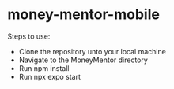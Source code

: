 # money-mentor-mobile
Steps to use:
- Clone the repository unto your local machine
- Navigate to the MoneyMentor directory
- Run npm install
- Run npx expo start
